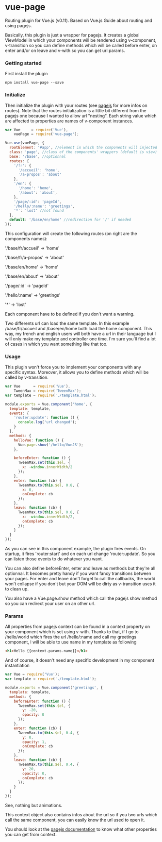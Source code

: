 # vue-page

Routing plugin for Vue.js (v0.11). Based on Vue.js Guide about routing and using pagejs.

Basically, this plugin is just a wrapper for pagejs. It creates a global ViewModel in which your components will be rendered using v-component, v-transition so you can define methods which will be called before enter, on enter and/or on leave and v-with so you can get url params.

### Getting started

First install the plugin

```
npm install vue-page --save
```

### Initialize

Then initialize the plugin with your routes (see [pagejs](http://visionmedia.github.io/page.js) for more infos on routes). Note that the routes initialization is a little bit different from the pagejs one because I wanted to allow url "nesting".
Each string value which are affected to properties are names of v-component instances.

```javascript
var Vue     = require('Vue'),
    vuePage = require('vue-page');

Vue.use(vuePage, {
  rootElement: '#app', //element in which the components will injected
  class: 'page', //class of the components' wrappers (default is view)
  base: '/base', //optionnal
  routes: {
    '/fr': {
      '/accueil': 'home',
      '/a-propos': 'about'
    },
    '/en': {
      '/home': 'home',
      '/about': 'about',
    },
    '/page/:id': 'pageId',
    '/hello/:name': 'greetings',
    '*': 'lost' //not found
  },
  default: '/base/en/home' //redirection for '/' if needed
});
```

This configuration will create the following routes (on right are the components names):

'/base/fr/accueil' -> 'home'

'/base/fr/a-propos' -> 'about'

'/base/en/home' -> 'home'

'/base/en/about' -> 'about'

'/page/:id' -> 'pageId'

'/hello/:name' -> 'greetings'

'*' -> 'lost'

Each component have to be defined if you don't want a warning.

Two differents url can load the same template. In this example /base/fr/accueil and /base/en/home both load the home component. This way, my french and english users will both have a url in their language but I will only make my template and controller one time. I'm sure you'll find a lot of cases in which you want something like that too.

### Usage

This plugin won't force you to implement your components with any specific syntax. Moreover, it allows you to define methods which will be called by v-transition.

```javascript
var Vue      = require('Vue'),
    TweenMax = require('TweenMax');
var template = require('./template.html');

module.exports = Vue.component('home', {
  template: template,
  events: {
    'router:update': function () {
      console.log('url changed');
    }
  },
  methods: { 
    helloVue: function () {
      Vue.page.show('/hello/VueJS');
    },

    beforeEnter: function () {
      TweenMax.set(this.$el, {
        x: -window.innerWidth/2
      });
    },
    enter: function (cb) {
      TweenMax.to(this.$el, 0.8, {
        x: 0,
        onComplete: cb
      });
    },
    leave: function (cb) {
      TweenMax.to(this.$el, 0.8, {
        x: -window.innerWidth/2,
        onComplete: cb
      });
    }
  }
});
```

As you can see in this component example, the plugin fires events. On startup, it fires 'router:start' and on each url change 'router:update'. So you can listen those events to do whatever you want.

You can also define beforeEnter, enter and leave as methods but they're all optionnal. It becomes pretty handy if you want fancy transitions between your pages. For enter and leave don't forget to call the callbacks, the world won't collapse if you don't but your DOM will be dirty as v-transition uses it to clean up.

You also have a Vue.page.show method which call the pagejs show method so you can redirect your user on an other url.

### Params

All properties from pagejs context can be found in a context property on your component which is set using v-with. Thanks to that, if I go to /hello/world which fires the url /hello/:name and call my greetings component, I will be able to use name in my template as following

```html
<h1>Hello {{context.params.name}}</h1>
```

And of course, it doesn't need any specific development in my component instantiation

```javascript
var Vue = require('Vue');
var template = require('./template.html');

module.exports = Vue.component('greetings', {
  template: template,
  methods: {
    beforeEnter: function () {
      TweenMax.set(this.$el, {
        y: -20,
        opacity: 0
      });
    },
    enter: function (cb) {
      TweenMax.to(this.$el, 0.4, {
        y: 0,
        opacity: 1,
        onComplete: cb
      });
    },
    leave: function (cb) {
      TweenMax.to(this.$el, 0.4, {
        y: 20,
        opacity: 0,
        onComplete: cb
      });
    }
  }
});
```

See, nothing but animations.

This context object also contains infos about the url so if you two urls which call the same component, you can easily know the url used to open it.

You should look at the [pagejs documentation](http://visionmedia.github.io/page.js/) to know what other properties you can get from context.